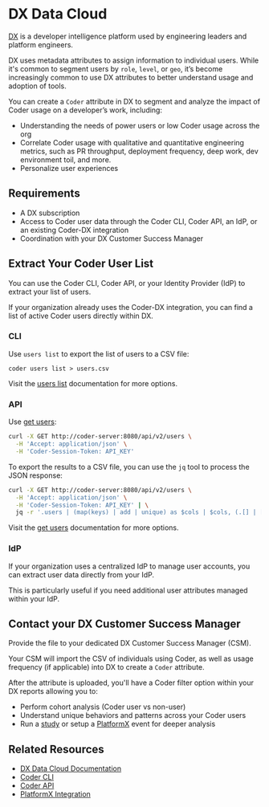 # DX Data Cloud

[DX](https://getdx.com) is a developer intelligence platform used by engineering
leaders and platform engineers.

DX uses metadata attributes to assign information to individual users.
While it's common to segment users by `role`, `level`, or `geo`, it’s become increasingly
common to use DX attributes to better understand usage and adoption of tools.

You can create a `Coder` attribute in DX to segment and analyze the impact of Coder usage on a developer’s work, including:

- Understanding the needs of power users or low Coder usage across the org
- Correlate Coder usage with qualitative and quantitative engineering metrics,
  such as PR throughput, deployment frequency, deep work, dev environment toil, and more.
- Personalize user experiences

## Requirements

- A DX subscription
- Access to Coder user data through the Coder CLI, Coder API, an IdP, or an existing Coder-DX integration
- Coordination with your DX Customer Success Manager

## Extract Your Coder User List

<div class="tabs">

You can use the Coder CLI, Coder API, or your Identity Provider (IdP) to extract your list of users.

If your organization already uses the Coder-DX integration, you can find a list of active Coder users directly within DX.

### CLI

Use `users list` to export the list of users to a CSV file:

```shell
coder users list > users.csv
```

Visit the [users list](../../reference/cli/users_list.md) documentation for more options.

### API

Use [get users](../../reference/api/users.md#get-users):

```bash
curl -X GET http://coder-server:8080/api/v2/users \
  -H 'Accept: application/json' \
  -H 'Coder-Session-Token: API_KEY'
```

To export the results to a CSV file, you can use the `jq` tool to process the JSON response:

```bash
curl -X GET http://coder-server:8080/api/v2/users \
  -H 'Accept: application/json' \
  -H 'Coder-Session-Token: API_KEY' | \
  jq -r '.users | (map(keys) | add | unique) as $cols | $cols, (.[] | [.[$cols[]]] | @csv)' > users.csv
```

Visit the [get users](../../reference/api/users.md#get-users) documentation for more options.

### IdP

If your organization uses a centralized IdP to manage user accounts, you can extract user data directly from your IdP.

This is particularly useful if you need additional user attributes managed within your IdP.

</div>

## Contact your DX Customer Success Manager

Provide the file to your dedicated DX Customer Success Manager (CSM).

Your CSM will import the CSV of individuals using Coder, as well as usage frequency (if applicable) into DX to create a `Coder` attribute.

After the attribute is uploaded, you'll have a Coder filter option within your DX reports allowing you to:

- Perform cohort analysis (Coder user vs non-user)
- Understand unique behaviors and patterns across your Coder users
- Run a [study](https://getdx.com/studies/) or setup a [PlatformX](https://getdx.com/platformx/) event for deeper analysis

## Related Resources

- [DX Data Cloud Documentation](https://help.getdx.com/en/)
- [Coder CLI](../../reference/cli/users.md)
- [Coder API](../../reference/api/users.md)
- [PlatformX Integration](./platformx.md)
